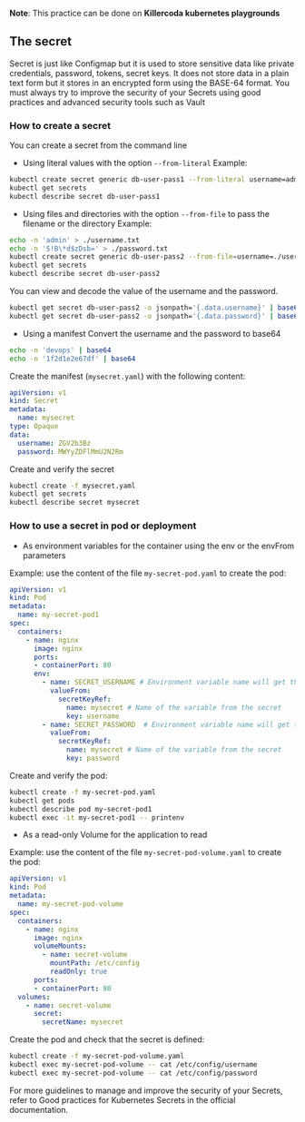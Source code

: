 **Note**: This practice can be done on **Killercoda kubernetes playgrounds**

## The secret 
Secret is just like Configmap but it is used to store sensitive data like private credentials, password,     tokens, secret keys. It does not store data in a plain text form but it stores in an encrypted form using the BASE-64 format. You must always try to improve the security of your Secrets using good practices and advanced security tools such as Vault

### How to create a secret
You can create a secret from the command line
- Using literal values with the option `--from-literal` 
Example:
```bash
kubectl create secret generic db-user-pass1 --from-literal username=admin --from-literal password='S!B\*d$zDsb='
kubectl get secrets
kubectl describe secret db-user-pass1
```
- Using files and directories with the option `--from-file` to pass the filename or the directory
Example:
```bash
echo -n 'admin' > ./username.txt
echo -n 'S!B\*d$zDsb=' > ./password.txt
kubectl create secret generic db-user-pass2 --from-file=username=./username.txt --from-file=password=./password.txt
kubectl get secrets
kubectl describe secret db-user-pass2
```
You can view and decode the value of the username and the password.
```bash
kubectl get secret db-user-pass2 -o jsonpath='{.data.username}' | base64 -d
kubectl get secret db-user-pass2 -o jsonpath='{.data.password}' | base64 -d 
```
- Using a manifest
Convert the username and the password to base64
```bash
echo -n 'devops' | base64
echo -n '1f2d1e2e67df' | base64
```
Create the manifest (`mysecret.yaml`) with the following content:
```yaml
apiVersion: v1
kind: Secret
metadata:
  name: mysecret
type: Opaque
data:
  username: ZGV2b3Bz
  password: MWYyZDFlMmU2N2Rm
```

Create and verify the secret
```bash
kubectl create -f mysecret.yaml
kubectl get secrets
kubectl describe secret mysecret
```
### How to use a secret in pod or deployment
- As environment variables for the container using the env or the envFrom parameters

Example: use the content of the file `my-secret-pod.yaml` to create the pod:

```yaml
apiVersion: v1
kind: Pod
metadata:
  name: my-secret-pod1
spec:
  containers:
    - name: nginx
      image: nginx
      ports:
      - containerPort: 80
      env:
        - name: SECRET_USERNAME # Environment variable name will get the value from the secret
          valueFrom:
            secretKeyRef:
              name: mysecret # Name of the variable from the secret
              key: username
        - name: SECRET_PASSWORD  # Environment variable name will get the value from the secret
          valueFrom:
            secretKeyRef:
              name: mysecret # Name of the variable from the secret
              key: password
```
Create and verify the pod:

```bash
kubectl create -f my-secret-pod.yaml
kubectl get pods
kubectl describe pod my-secret-pod1
kubectl exec -it my-secret-pod1 -- printenv
```

- As a read-only Volume for the application to read

Example: use the content of the file `my-secret-pod-volume.yaml` to create the pod:

```yaml
apiVersion: v1
kind: Pod
metadata:
  name: my-secret-pod-volume
spec:
  containers:
    - name: nginx
      image: nginx
      volumeMounts:
        - name: secret-volume
          mountPath: /etc/config
          readOnly: true
      ports:
      - containerPort: 80
  volumes:
    - name: secret-volume
      secret:
        secretName: mysecret
```

Create the pod and check that the secret is defined:
```bash
kubectl create -f my-secret-pod-volume.yaml
kubectl exec my-secret-pod-volume -- cat /etc/config/username
kubectl exec my-secret-pod-volume -- cat /etc/config/password
```
For more guidelines to manage and improve the security of your Secrets, refer to Good practices for Kubernetes Secrets in the official documentation.